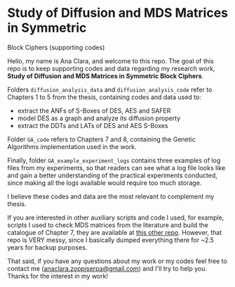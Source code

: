 # Study of Diffusion and MDS Matrices in Symmetric
Block Ciphers (supporting codes)

Hello, my name is Ana Clara, and welcome to this repo. The goal of this repo is to keep supporting codes and data regarding my research work, **Study of Diffusion and MDS Matrices in Symmetric Block Ciphers**. 

Folders `diffusion_analysis_data` and `diffusion_analysis_code` refer to Chapters 1 to 5 from the thesis, containing codes and data used to:
- extract the ANFs of S-Boxes of DES, AES and SAFER
- model DES as a graph and analyze its diffusion property
- extract the DDTs and LATs of DES and AES S-Boxes

Folder `GA_code` refers to Chapters 7 and 8, containing the Genetic Algorithms implementation used in the work.

Finally, folder `GA_example_experiment_logs` contains three examples of log files from my experiments, so that readers can see what a log file looks like and gain a better understanding of the practical experiments conducted, since making all the logs available would require too much storage.

I believe these codes and data are the most relevant to complement my thesis.

If you are interested in other auxiliary scripts and code I used, for example, scripts I used to check MDS matrices from the literature and build the catalogue of Chapter 7, they are available at [this other repo](https://github.com/AnaClaraZoppiSerpa/Research). However, that repo is VERY messy, since I basically dumped everything there for ~2.5 years for backup purposes.

That said, if you have any questions about my work or my codes feel free to contact me (anaclara.zoppiserpa@gmail.com) and I'll try to help you. Thanks for the interest in my work!
